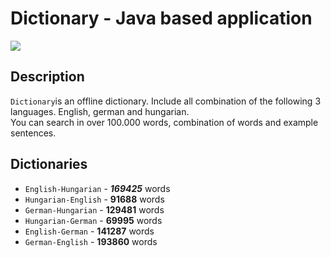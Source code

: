 # Dictionary - Java based application

![](https://gitlab.com/KolozsyGabor/Dictionary/raw/master/resources/images/Dictionary.png)

## Description

`Dictionary`is an offline dictionary. Include all combination of the following 
3 languages. English, german and hungarian.  
You can search in over 100.000 words, combination of words and example sentences. 

## Dictionaries

* `English-Hungarian` - ***169425*** words
* `Hungarian-English` - **91688** words
* `German-Hungarian` - **129481** words
* `Hungarian-German` - **69995** words
* `English-German` - **141287** words
* `German-English` - **193860** words






